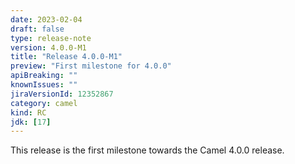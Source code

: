 ```yaml
---
date: 2023-02-04
draft: false
type: release-note
version: 4.0.0-M1
title: "Release 4.0.0-M1"
preview: "First milestone for 4.0.0"
apiBreaking: ""
knownIssues: ""
jiraVersionId: 12352867
category: camel
kind: RC
jdk: [17]
---
```


This release is the first milestone towards the Camel 4.0.0 release.
